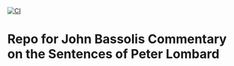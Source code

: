 [![CI](https://github.com/scta-texts/qrdBaS/actions/workflows/validation.yml/badge.svg?branch=master)](https://github.com/scta-texts/qrdBaS/actions/workflows/validation.yml)

# Repo for John Bassolis Commentary on the Sentences of Peter Lombard